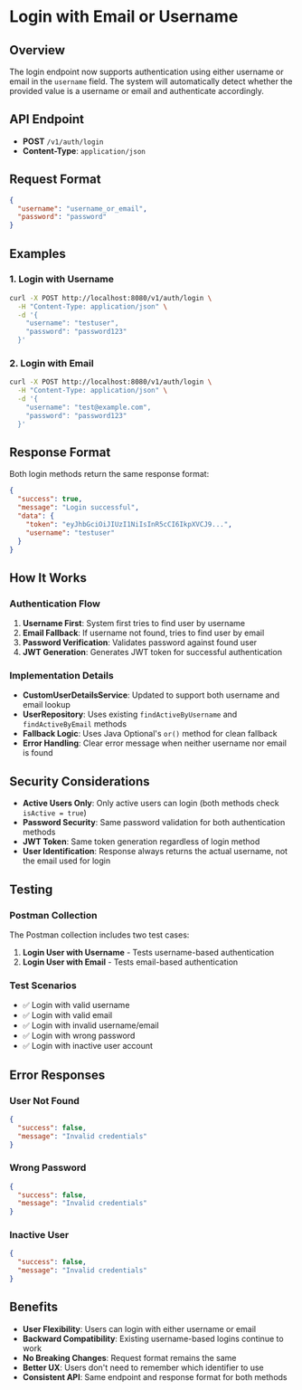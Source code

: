 # Login with Email or Username

## Overview
The login endpoint now supports authentication using either username or email in the `username` field. The system will automatically detect whether the provided value is a username or email and authenticate accordingly.

## API Endpoint
- **POST** `/v1/auth/login`
- **Content-Type**: `application/json`

## Request Format
```json
{
  "username": "username_or_email",
  "password": "password"
}
```

## Examples

### 1. Login with Username
```bash
curl -X POST http://localhost:8080/v1/auth/login \
  -H "Content-Type: application/json" \
  -d '{
    "username": "testuser",
    "password": "password123"
  }'
```

### 2. Login with Email
```bash
curl -X POST http://localhost:8080/v1/auth/login \
  -H "Content-Type: application/json" \
  -d '{
    "username": "test@example.com",
    "password": "password123"
  }'
```

## Response Format
Both login methods return the same response format:

```json
{
  "success": true,
  "message": "Login successful",
  "data": {
    "token": "eyJhbGciOiJIUzI1NiIsInR5cCI6IkpXVCJ9...",
    "username": "testuser"
  }
}
```

## How It Works

### Authentication Flow
1. **Username First**: System first tries to find user by username
2. **Email Fallback**: If username not found, tries to find user by email
3. **Password Verification**: Validates password against found user
4. **JWT Generation**: Generates JWT token for successful authentication

### Implementation Details
- **CustomUserDetailsService**: Updated to support both username and email lookup
- **UserRepository**: Uses existing `findActiveByUsername` and `findActiveByEmail` methods
- **Fallback Logic**: Uses Java Optional's `or()` method for clean fallback
- **Error Handling**: Clear error message when neither username nor email is found

## Security Considerations
- **Active Users Only**: Only active users can login (both methods check `isActive = true`)
- **Password Security**: Same password validation for both authentication methods
- **JWT Token**: Same token generation regardless of login method
- **User Identification**: Response always returns the actual username, not the email used for login

## Testing

### Postman Collection
The Postman collection includes two test cases:
1. **Login User with Username** - Tests username-based authentication
2. **Login User with Email** - Tests email-based authentication

### Test Scenarios
- ✅ Login with valid username
- ✅ Login with valid email
- ✅ Login with invalid username/email
- ✅ Login with wrong password
- ✅ Login with inactive user account

## Error Responses

### User Not Found
```json
{
  "success": false,
  "message": "Invalid credentials"
}
```

### Wrong Password
```json
{
  "success": false,
  "message": "Invalid credentials"
}
```

### Inactive User
```json
{
  "success": false,
  "message": "Invalid credentials"
}
```

## Benefits
- **User Flexibility**: Users can login with either username or email
- **Backward Compatibility**: Existing username-based logins continue to work
- **No Breaking Changes**: Request format remains the same
- **Better UX**: Users don't need to remember which identifier to use
- **Consistent API**: Same endpoint and response format for both methods


